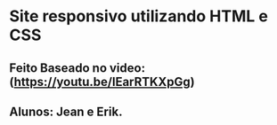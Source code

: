# Site responsivo utilizando HTML e CSS

## Feito Baseado no video: (https://youtu.be/lEarRTKXpGg)
## Alunos: Jean e Erik.
